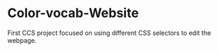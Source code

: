 # Color-vocab-Website
First CCS project focused on using different CSS selectors to edit the webpage. 
